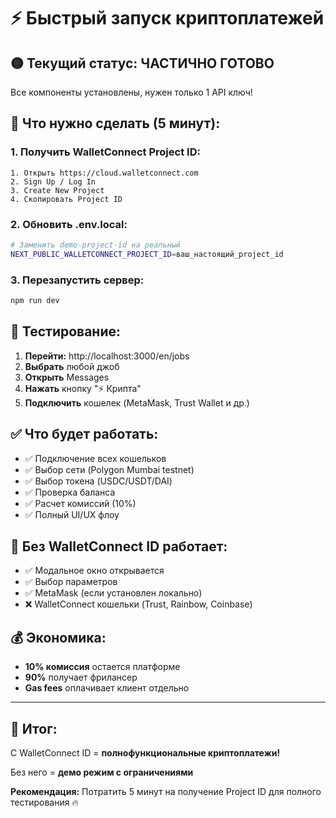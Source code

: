 # ⚡ Быстрый запуск криптоплатежей

## 🟡 Текущий статус: **ЧАСТИЧНО ГОТОВО**

Все компоненты установлены, нужен только 1 API ключ!

## 🔧 **Что нужно сделать (5 минут):**

### 1. Получить WalletConnect Project ID:
```
1. Открыть https://cloud.walletconnect.com
2. Sign Up / Log In  
3. Create New Project
4. Скопировать Project ID
```

### 2. Обновить .env.local:
```bash
# Заменить demo-project-id на реальный
NEXT_PUBLIC_WALLETCONNECT_PROJECT_ID=ваш_настоящий_project_id
```

### 3. Перезапустить сервер:
```bash
npm run dev
```

## 🧪 **Тестирование:**

1. **Перейти:** http://localhost:3000/en/jobs
2. **Выбрать** любой джоб
3. **Открыть** Messages  
4. **Нажать** кнопку "⚡ Крипта"
5. **Подключить** кошелек (MetaMask, Trust Wallet и др.)

## ✅ **Что будет работать:**

- ✅ Подключение всех кошельков
- ✅ Выбор сети (Polygon Mumbai testnet)
- ✅ Выбор токена (USDC/USDT/DAI)
- ✅ Проверка баланса
- ✅ Расчет комиссий (10%)
- ✅ Полный UI/UX флоу

## 🚀 **Без WalletConnect ID работает:**

- ✅ Модальное окно открывается
- ✅ Выбор параметров
- ✅ MetaMask (если установлен локально)
- ❌ WalletConnect кошельки (Trust, Rainbow, Coinbase)

## 💰 **Экономика:**

- **10% комиссия** остается платформе
- **90%** получает фрилансер
- **Gas fees** оплачивает клиент отдельно

---

## 🎯 **Итог:** 

С WalletConnect ID = **полнофункциональные криптоплатежи!** 

Без него = **демо режим с ограничениями**

**Рекомендация:** Потратить 5 минут на получение Project ID для полного тестирования 🔥
